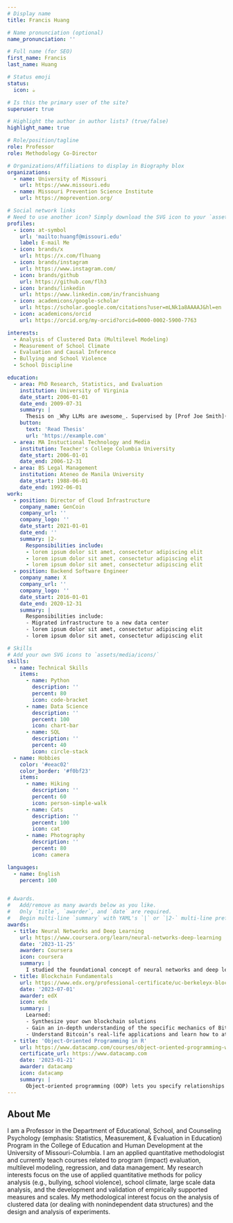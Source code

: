 ```yaml
---
# Display name
title: Francis Huang

# Name pronunciation (optional)
name_pronunciation: ''

# Full name (for SEO)
first_name: Francis
last_name: Huang

# Status emoji
status:
  icon: ☕️

# Is this the primary user of the site?
superuser: true

# Highlight the author in author lists? (true/false)
highlight_name: true

# Role/position/tagline
role: Professor
role: Methodology Co-Director

# Organizations/Affiliations to display in Biography blox
organizations:
  - name: University of Missouri
    url: https://www.missouri.edu
  - name: Missouri Prevention Science Institute
    url: https://moprevention.org/

# Social network links
# Need to use another icon? Simply download the SVG icon to your `assets/media/icons/` folder.
profiles:
  - icon: at-symbol
    url: 'mailto:huangf@missouri.edu'
    label: E-mail Me
  - icon: brands/x
    url: https://x.com/flhuang
  - icon: brands/instagram
    url: https://www.instagram.com/
  - icon: brands/github
    url: https://github.com/flh3
  - icon: brands/linkedin
    url: https://www.linkedin.com/in/francishuang
  - icon: academicons/google-scholar
    url: https://scholar.google.com/citations?user=mLNk1a8AAAAJ&hl=en
  - icon: academicons/orcid
    url: https://orcid.org/my-orcid?orcid=0000-0002-5900-7763

interests:
  - Analysis of Clustered Data (Multilevel Modeling)
  - Measurement of School Climate
  - Evaluation and Causal Inference
  - Bullying and School Violence
  - School Discipline

education:
  - area: PhD Research, Statistics, and Evaluation
    institution: University of Virginia
    date_start: 2006-01-01
    date_end: 2009-07-31
    summary: |
      Thesis on _Why LLMs are awesome_. Supervised by [Prof Joe Smith](https://example.com). Presented papers at 5 IEEE conferences with the contributions being published in 2 Springer journals.
    button:
      text: 'Read Thesis'
      url: 'https://example.com'
  - area: MA Instuctional Technology and Media
    institution: Teacher's College Columbia University
    date_start: 2006-01-01
    date_end: 2006-12-31
  - area: BS Legal Management
    institution: Ateneo de Manila University
    date_start: 1988-06-01
    date_end: 1992-06-01
work:
  - position: Director of Cloud Infrastructure
    company_name: GenCoin
    company_url: ''
    company_logo: ''
    date_start: 2021-01-01
    date_end: ''
    summary: |2-
      Responsibilities include:
      - lorem ipsum dolor sit amet, consectetur adipiscing elit
      - lorem ipsum dolor sit amet, consectetur adipiscing elit
      - lorem ipsum dolor sit amet, consectetur adipiscing elit
  - position: Backend Software Engineer
    company_name: X
    company_url: ''
    company_logo: ''
    date_start: 2016-01-01
    date_end: 2020-12-31
    summary: |
      Responsibilities include:
      - Migrated infrastructure to a new data center
      - lorem ipsum dolor sit amet, consectetur adipiscing elit
      - lorem ipsum dolor sit amet, consectetur adipiscing elit

# Skills
# Add your own SVG icons to `assets/media/icons/`
skills:
  - name: Technical Skills
    items:
      - name: Python
        description: ''
        percent: 80
        icon: code-bracket
      - name: Data Science
        description: ''
        percent: 100
        icon: chart-bar
      - name: SQL
        description: ''
        percent: 40
        icon: circle-stack
  - name: Hobbies
    color: '#eeac02'
    color_border: '#f0bf23'
    items:
      - name: Hiking
        description: ''
        percent: 60
        icon: person-simple-walk
      - name: Cats
        description: ''
        percent: 100
        icon: cat
      - name: Photography
        description: ''
        percent: 80
        icon: camera

languages:
  - name: English
    percent: 100


# Awards.
#   Add/remove as many awards below as you like.
#   Only `title`, `awarder`, and `date` are required.
#   Begin multi-line `summary` with YAML's `|` or `|2-` multi-line prefix and indent 2 spaces below.
awards:
  - title: Neural Networks and Deep Learning
    url: https://www.coursera.org/learn/neural-networks-deep-learning
    date: '2023-11-25'
    awarder: Coursera
    icon: coursera
    summary: |
      I studied the foundational concept of neural networks and deep learning. By the end, I was familiar with the significant technological trends driving the rise of deep learning; build, train, and apply fully connected deep neural networks; implement efficient (vectorized) neural networks; identify key parameters in a neural network’s architecture; and apply deep learning to your own applications.
  - title: Blockchain Fundamentals
    url: https://www.edx.org/professional-certificate/uc-berkeleyx-blockchain-fundamentals
    date: '2023-07-01'
    awarder: edX
    icon: edx
    summary: |
      Learned:
      - Synthesize your own blockchain solutions
      - Gain an in-depth understanding of the specific mechanics of Bitcoin
      - Understand Bitcoin’s real-life applications and learn how to attack and destroy Bitcoin, Ethereum, smart contracts and Dapps, and alternatives to Bitcoin’s Proof-of-Work consensus algorithm
  - title: 'Object-Oriented Programming in R'
    url: https://www.datacamp.com/courses/object-oriented-programming-with-s3-and-r6-in-r
    certificate_url: https://www.datacamp.com
    date: '2023-01-21'
    awarder: datacamp
    icon: datacamp
    summary: |
      Object-oriented programming (OOP) lets you specify relationships between functions and the objects that they can act on, helping you manage complexity in your code. This is an intermediate level course, providing an introduction to OOP, using the S3 and R6 systems. S3 is a great day-to-day R programming tool that simplifies some of the functions that you write. R6 is especially useful for industry-specific analyses, working with web APIs, and building GUIs.
---
```


## About Me

I am a Professor in the Department of Educational, School, and Counseling Psychology (emphasis: Statistics, Measurement, & Evaluation in Education) Program in the College of Education and Human Development at the University of Missouri-Columbia. I am an applied quantitative methodologist and currently teach courses related to program (impact) evaluation, multilevel modeling, regression, and data management. My research interests focus on the use of applied quantitative methods for policy analysis (e.g., bullying, school violence), school climate, large scale data analysis, and the development and validation of empirically supported measures and scales. My methodological interest focus on the analysis of clustered data (or dealing with nonindependent data structures) and the design and analysis of experiments.
